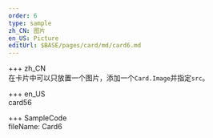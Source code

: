 ```yaml
---
order: 6
type: sample
zh_CN: 图片
en_US: Picture
editUrl: $BASE/pages/card/md/card6.md
---
```


+++ zh_CN  
在卡片中可以只放置一个图片，添加一个<Code>Card.Image</Code>并指定<Code>src</Code>。

+++ en_US  
card56

+++ SampleCode  
fileName: Card6
